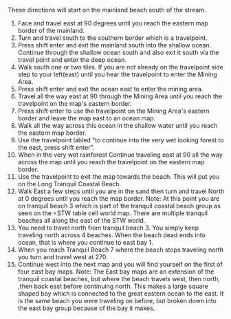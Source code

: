 These directions will start on the mainland beach south of the stream.
1. Face and travel east at 90 degrees until you reach the eastern map border of the mainland.
2. Turn and travel south to the southern border which is a travelpoint.
3. Press shift enter and exit the mainland south into the shallow ocean. Continue through the shallow ocean south and also exit it south via the travel point and enter the deep ocean.
4. Walk south one or two tiles. If you are not already on the travelpoint side step to your left(east) until you hear the travelpoint to enter the Mining Area.
5. Press shift enter and exit the ocean east to enter the mining area.
6. Travel all the way east at 90 through the Mining Area until you reach the travelpoint on the map's eastern border.
7. Press shift enter to use the travelpoint on the Mining Area's eastern border and leave the map east to an ocean map.
8. Walk all the way across this ocean in the shallow water until you reach the eastern map border.
9. Use the travelpoint labled "to continue into the very wet looking forest to the east, press shift enter".
10. When in the very wet rainforest Continue traveling east at 90 all the way across the map until you reach the travelpoint on the eastern map border.
11. Use the travelpoint to exit the map towards the beach. This will put you on the Long Tranquil Coastal Beach.
12. Walk East a few steps until you are in the sand then turn and travel North at 0 degrees until you reach the map border.
Note: At this point you are on tranquil beach 3 which is part of the tranquil coastal beach group as seen on the <STW table cell world map. There are multiple tranquil beaches all along the east of the STW world.
9. You need to travel north from tranquil beach 3. You simply keep traveling north across 4 beaches. When the beach dead ends into ocean, that is where you continue to east bay 1.
10. When you reach Tranquil Beach 7 where the beach stops traveling north you turn and travel west at 270.
11. Continue west into the next map and you will find yourself on the first of four east bay maps.
Note: The East bay maps are an extension of the tranquil coastal beaches, but where the beach travels west, then north, ,then back east before continuing north. This makes a large square shaped bay which is connected to the great eastern ocean to the east. It is the same beach you were traveling on before, but broken down into the east bay group because of the bay it makes.